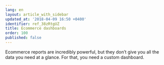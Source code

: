 ```yaml
---
lang: en
layout: article_with_sidebar
updated_at: '2018-04-09 16:50 +0400'
identifier: ref_38zRtgUZ
title: Ecommerce dashboards
order: 100
published: false
---
```

Ecommerce reports are incredibly powerful, but they don’t give you all the data you need at a glance. For that, you need a custom dashboard.